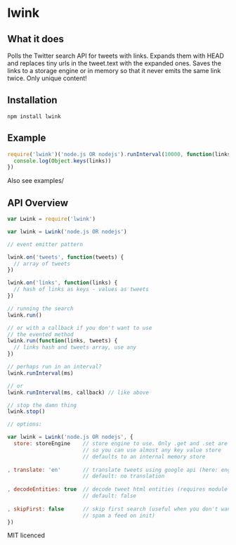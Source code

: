 lwink
=====

What it does
------------

Polls the Twitter search API for tweets with links. Expands them with HEAD and replaces
tiny urls in the tweet.text with the expanded ones. Saves the links to a storage engine
or in memory so that it never emits the same link twice. Only unique content!

Installation
------------

    npm install lwink

Example
-------
```javascript
require('lwink')('node.js OR nodejs').runInterval(10000, function(links) {
  console.log(Object.keys(links))
})

```
Also see examples/

API Overview
------------
```javascript
var Lwink = require('lwink')

var lwink = Lwink('node.js OR nodejs')

// event emitter pattern

lwink.on('tweets', function(tweets) {
  // array of tweets
})

lwink.on('links', function(links) {
  // hash of links as keys - values as tweets
})

// running the search
lwink.run()

// or with a callback if you don't want to use
// the evented method
lwink.run(function(links, tweets) {
  // links hash and tweets array, use any
})

// perhaps run in an interval?
lwink.runInterval(ms)

// or
lwink.runInterval(ms, callback) // like above

// stop the damn thing
lwink.stop()

// options:

var lwink = Lwink('node.js OR nodejs', {
  store: storeEngine    // store engine to use. Only .get and .set are required
                        // so you can use almost any key value store
                        // defaults to an internal memory store
                        
, translate: 'en'       // translate tweets using google api (here: english)
                        // default: no translation
                        
, decodeEntities: true  // decode tweet html entities (requires module 'ent')
                        // default: false
                        
, skipFirst: false      // skip first search (useful when you don't want to
                        // spam a feed on init)
})

```

MIT licenced
